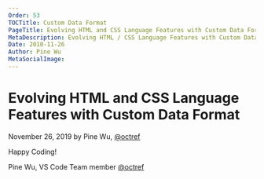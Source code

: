 ```yaml
---
Order: 53
TOCTitle: Custom Data Format
PageTitle: Evolving HTML and CSS Language Features with Custom Data Format
MetaDescription: Evolving HTML / CSS Language Features with Custom Data Format
Date: 2010-11-26
Author: Pine Wu
MetaSocialImage:
---
```

# Evolving HTML and CSS Language Features with Custom Data Format

November 26, 2019 by Pine Wu, [@octref](https://github.com/octref)

Happy Coding!

Pine Wu, VS Code Team member [@octref](https://github.com/octref)